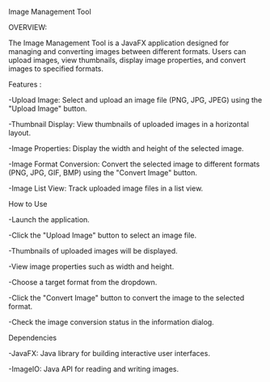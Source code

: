 Image Management Tool

OVERVIEW:

The Image Management Tool is a JavaFX application designed for managing and converting images between different formats. Users can upload images, view thumbnails, display image properties, and convert images to specified formats.

Features :

-Upload Image: Select and upload an image file (PNG, JPG, JPEG) using the "Upload Image" button.

-Thumbnail Display: View thumbnails of uploaded images in a horizontal layout.

-Image Properties: Display the width and height of the selected image.

-Image Format Conversion: Convert the selected image to different formats (PNG, JPG, GIF, BMP) using the "Convert Image" button.

-Image List View: Track uploaded image files in a list view.

How to Use

-Launch the application.

-Click the "Upload Image" button to select an image file.

-Thumbnails of uploaded images will be displayed.

-View image properties such as width and height.

-Choose a target format from the dropdown.

-Click the "Convert Image" button to convert the image to the selected format.

-Check the image conversion status in the information dialog.

Dependencies

-JavaFX: Java library for building interactive user interfaces.

-ImageIO: Java API for reading and writing images.
